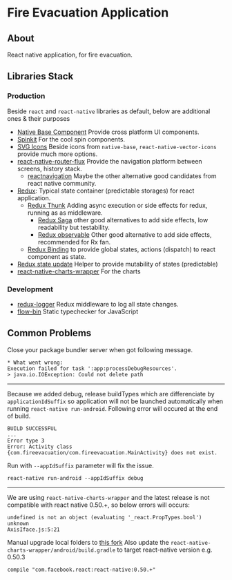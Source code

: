 # Fire Evacuation Application
## About
React native application, for fire evacuation.

## Libraries Stack
### Production
Beside  ```react``` and ```react-native``` libraries as default, below are additional ones & their purposes
+ [Native Base Component](https://nativebase.io/) Provide cross platform UI components.
+ [Spinkit](https://github.com/maxs15/react-native-spinkit) For the cool spin components.
+ [SVG Icons](https://github.com/oblador/react-native-vector-icons) Beside icons from ```native-base```, ```react-native-vector-icons``` provide much more options.
+ [react-native-router-flux](https://github.com/aksonov/react-native-router-flux) Provide the navigation platform between screens,  history stack.
  + [reactnavigation](https://reactnavigation.org/) Maybe the other alternative good candidates from react native community.
+ [Redux](https://redux.js.org/): Typical state container (predictable storages) for react application.
  + [Redux Thunk](https://github.com/gaearon/redux-thunk) Adding async execution or side effects for redux, running as as middleware. 
    + [Redux Saga](https://github.com/redux-saga/redux-saga) other good alternatives to add side effects, low readability but testability.
    + [Redux observable](https://github.com/redux-observable/redux-observable) Other good alternative to add side effects, recommended for Rx fan.
  + [Redux Binding](https://github.com/reactjs/react-redux) to provide global states, actions (dispatch) to react component as state. 
+ [Redux state update](https://github.com/kolodny/immutability-helper) Helper to provide mutability of states (predictable)
+ [react-native-charts-wrapper](https://github.com/wuxudong/react-native-charts-wrapper) For the charts

### Development
+ [redux-logger](https://github.com/evgenyrodionov/redux-logger) Redux middleware to log all state changes.
+ [flow-bin](https://github.com/facebook/flow) Static typechecker for JavaScript

## Common Problems
Close your package bundler server when got following message.
```
* What went wrong:
Execution failed for task ':app:processDebugResources'.
> java.io.IOException: Could not delete path 
```
***
Because we added debug, release buildTypes which are differenciate by ```applicationIdSuffix``` so application will not be launched automatically when running ```react-native run-android```.
Following error will occured at the end of build.
```
BUILD SUCCESSFUL
...
Error type 3
Error: Activity class {com.fireevacuation/com.fireevacuation.MainActivity} does not exist.
```
Run with ```--appIdSuffix``` parameter will fix the issue.
```
react-native run-android --appIdSuffix debug
```
***
We are using ```react-native-charts-wrapper``` and the latest release is not compatible with react native 0.50.+, so below errors will occurs:
```
undefined is not an object (evaluating '_react.PropTypes.bool')
unknown
AxisIface.js:5:21
```
Manual upgrade local folders to [this fork](https://github.com/solium/react-native-charts-wrapper)
Also update the ```react-native-charts-wrapper/android/build.gradle``` to target react-native version e.g. 0.50.3
```
compile "com.facebook.react:react-native:0.50.+"
```